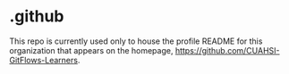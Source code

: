# .github

This repo is currently used only to house the profile README for this organization that appears on the homepage, https://github.com/CUAHSI-GitFlows-Learners.
